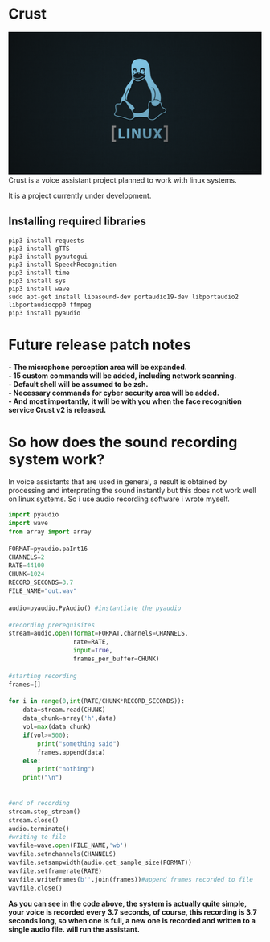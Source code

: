 # Crust
![Alt Text](linux.png)
Crust is a voice assistant project planned to work with linux systems.


It is a project currently under development.

<h2>Installing required libraries</h2>

```
pip3 install requests
pip3 install gTTS
pip3 install pyautogui
pip3 install SpeechRecognition
pip3 install time
pip3 install sys
pip3 install wave
sudo apt-get install libasound-dev portaudio19-dev libportaudio2 libportaudiocpp0 ffmpeg
pip3 install pyaudio
```
<h1>Future release patch notes</h1>

**- The microphone perception area will be expanded.**
<br>
**- 15 custom commands will be added, including network scanning.**
<br>
**- Default shell will be assumed to be zsh.**
<br>
**- Necessary commands for cyber security area will be added.**
<br>
**- And most importantly, it will be with you when the face recognition service Crust v2 is released.**
<h1> So how does the sound recording system work? </h1>

In voice assistants that are used in general, a result is obtained by processing and interpreting the sound instantly
but this does not work well on linux systems.
So i use audio recording software i wrote myself.

``` python
import pyaudio
import wave
from array import array

FORMAT=pyaudio.paInt16
CHANNELS=2
RATE=44100
CHUNK=1024
RECORD_SECONDS=3.7
FILE_NAME="out.wav"

audio=pyaudio.PyAudio() #instantiate the pyaudio

#recording prerequisites
stream=audio.open(format=FORMAT,channels=CHANNELS, 
                  rate=RATE,
                  input=True,
                  frames_per_buffer=CHUNK)

#starting recording
frames=[]

for i in range(0,int(RATE/CHUNK*RECORD_SECONDS)):
    data=stream.read(CHUNK)
    data_chunk=array('h',data)
    vol=max(data_chunk)
    if(vol>=500):
        print("something said")
        frames.append(data)
    else:
        print("nothing")
    print("\n")


#end of recording
stream.stop_stream()
stream.close()
audio.terminate()
#writing to file
wavfile=wave.open(FILE_NAME,'wb')
wavfile.setnchannels(CHANNELS)
wavfile.setsampwidth(audio.get_sample_size(FORMAT))
wavfile.setframerate(RATE)
wavfile.writeframes(b''.join(frames))#append frames recorded to file
wavfile.close()
```

**As you can see in the code above, the system is actually quite simple, your voice is recorded every 3.7 seconds, of course, this recording is 3.7 seconds long, so when one is full, a new one is recorded and written to a single audio file. will run the assistant.**



